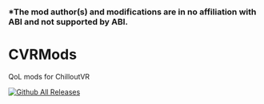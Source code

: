 ### *The mod author(s) and modifications are in no affiliation with ABI and not supported by ABI.

# CVRMods
QoL mods for ChilloutVR

[![Github All Releases](https://img.shields.io/github/downloads/koiseka/CVRMods/total.svg)]()
